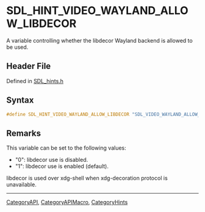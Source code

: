 # SDL_HINT_VIDEO_WAYLAND_ALLOW_LIBDECOR

A variable controlling whether the libdecor Wayland backend is allowed to be used.

## Header File

Defined in [SDL_hints.h](https://github.com/libsdl-org/SDL/blob/SDL2/include/SDL_hints.h)

## Syntax

```c
#define SDL_HINT_VIDEO_WAYLAND_ALLOW_LIBDECOR "SDL_VIDEO_WAYLAND_ALLOW_LIBDECOR"
```

## Remarks

This variable can be set to the following values:

- "0": libdecor use is disabled.
- "1": libdecor use is enabled (default).

libdecor is used over xdg-shell when xdg-decoration protocol is
unavailable.





----
[CategoryAPI](CategoryAPI), [CategoryAPIMacro](CategoryAPIMacro), [CategoryHints](CategoryHints)

